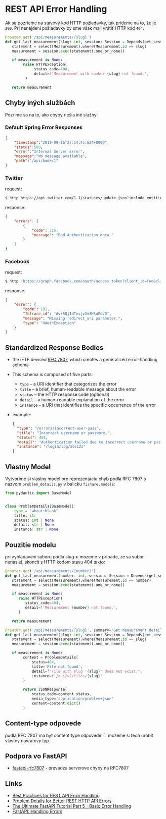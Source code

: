 # REST API Error Handling

Ak sa pozrieme na stavový kód HTTP požiadavky, tak prídeme na to, že je `200`. Pri nenájdení požiadavky by sme však mali
vrátiť HTTP kód `404`.

```python
@router.get('/api/measurements/{slug}')
def get_last_measurement(slug: int, session: Session = Depends(get_session)):
   statement = select(Measurement).where(Measurement.id == slug)
   measurement = session.exec(statement).one_or_none()

   if measurement is None:
        raise HTTPException(
             status_code=404,
             detail=f'Measurement with number {slug} not found.',
         )

   return measurement
```


## Chyby iných službách

Pozrime sa na to, ako chyby riešia iné služby:

### Default Spring Error Responses

```json
{
    "timestamp":"2019-09-16T22:14:45.624+0000",
    "status":500,
    "error":"Internal Server Error",
    "message":"No message available",
    "path":"/api/book/1"
}
```


### Twitter

request:

```bash
$ http https://api.twitter.com/1.1/statuses/update.json?include_entities=true
```

response:

```json
{
    "errors": [
        {
            "code": 215,
            "message": "Bad Authentication data."
        }
    ]
}
```


### Facebook

request:

```bash
$ http 'https://graph.facebook.com/oauth/access_token?client_id=foo&client_secret=bar&grant_type=baz'
```

response:

```json
{
    "error": {
        "code": 191,
        "fbtrace_id": "Avr5QjIdTnvjvGm3MkuFqVD",
        "message": "Missing redirect_uri parameter.",
        "type": "OAuthException"
    }
}
```


## Standardized Response Bodies

* the IETF devised [RFC 7807](https://tools.ietf.org/html/rfc7807), which creates a generalized error-handling schema

* This schema is composed of five parts:

  * `type` – a URI identifier that categorizes the error
  * `title` – a brief, human-readable message about the error
  * `status` – the HTTP response code (optional)
  * `detail` – a human-readable explanation of the error
  * `instance` – a URI that identifies the specific occurrence of the error

* example:

  ```json
  {
    "type": "/errors/incorrect-user-pass",
    "title": "Incorrect username or password.",
    "status": 401,
    "detail": "Authentication failed due to incorrect username or password.",
    "instance": "/login/log/abc123"
  }
  ```


## Vlastny Model

Vytvorime si vlastny model pre reprezentaciu chyb podla RFC 7807 s nazvom `problem_details.py` v balicku `fishare.models`:

```python
from pydantic import BaseModel


class ProblemDetails(BaseModel):
    type = "about:blank"
    title: str
    status: int | None
    detail: str | None
    instance: str | None
```


## Pouzitie modelu

pri vyhladavani suboru podla slug-u mozeme v pripade, ze sa subor nenasiel, skoncit s HTTP kodom stavu 404 takto:


```python
@router.get('/api/measurements/{number}')
def get_last_measurement(number: int, session: Session = Depends(get_session)):
   statement = select(Measurement).where(Measurement.id == number)
   measurement = session.exec(statement).one_or_none()

   if measurement is None:
      raise HTTPException(
         status_code=404,
         detail=f'Measurement {number} not found.',
      )

   return measurement
```

```python
@router.get('/api/measurements/{slug}', summary='Get measurement detail.', response_model=Measurement)
def get_last_measurement(slug: int, session: Session = Depends(get_session)):
   statement = select(Measurement).where(Measurement.id == slug)
   measurement = session.exec(statement).one_or_none()

   if measurement is None:
        content = ProblemDetails(
            status=404,
            title='File not found',
            detail=f"File with slug '{slug}' does not exist.",
            instance=f'/api/v1/files/{slug}'
        )

        return JSONResponse(
            status_code=content.status,
            media_type='application/problem+json'
            content=content.dict()
        )
```


## Content-type odpovede

podla RFC 7807 ma byt content type odpovede ``. mozeme si teda urobit vlastny navratovy typ.


## Podpora vo FastAPI

* [fastapi-rfc7807](https://pypi.org/project/fastapi-rfc7807/) - prevadza serverove chyby na RFC7807


## Links

* [Best Practices for REST API Error Handling](https://www.baeldung.com/rest-api-error-handling-best-practices)
* [Problem Details for Better REST HTTP API Errors](https://codeopinion.com/problem-details-for-better-rest-http-api-errors/)
* [The Ultimate FastAPI Tutorial Part 5 - Basic Error Handling](https://christophergs.com/tutorials/ultimate-fastapi-tutorial-pt-5-basic-error-handling/)
* [FastAPI: Handling Errors](https://fastapi.tiangolo.com/tutorial/handling-errors/)


